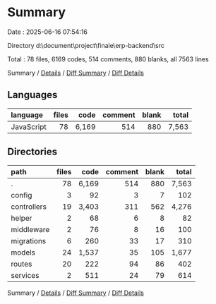 # Summary

Date : 2025-06-16 07:54:16

Directory d:\\document\\project\\finale\\erp-backend\\src

Total : 78 files,  6169 codes, 514 comments, 880 blanks, all 7563 lines

Summary / [Details](details.md) / [Diff Summary](diff.md) / [Diff Details](diff-details.md)

## Languages
| language | files | code | comment | blank | total |
| :--- | ---: | ---: | ---: | ---: | ---: |
| JavaScript | 78 | 6,169 | 514 | 880 | 7,563 |

## Directories
| path | files | code | comment | blank | total |
| :--- | ---: | ---: | ---: | ---: | ---: |
| . | 78 | 6,169 | 514 | 880 | 7,563 |
| config | 3 | 92 | 3 | 7 | 102 |
| controllers | 19 | 3,403 | 311 | 562 | 4,276 |
| helper | 2 | 68 | 6 | 8 | 82 |
| middleware | 2 | 76 | 8 | 16 | 100 |
| migrations | 6 | 260 | 33 | 17 | 310 |
| models | 24 | 1,537 | 35 | 105 | 1,677 |
| routes | 20 | 222 | 94 | 86 | 402 |
| services | 2 | 511 | 24 | 79 | 614 |

Summary / [Details](details.md) / [Diff Summary](diff.md) / [Diff Details](diff-details.md)